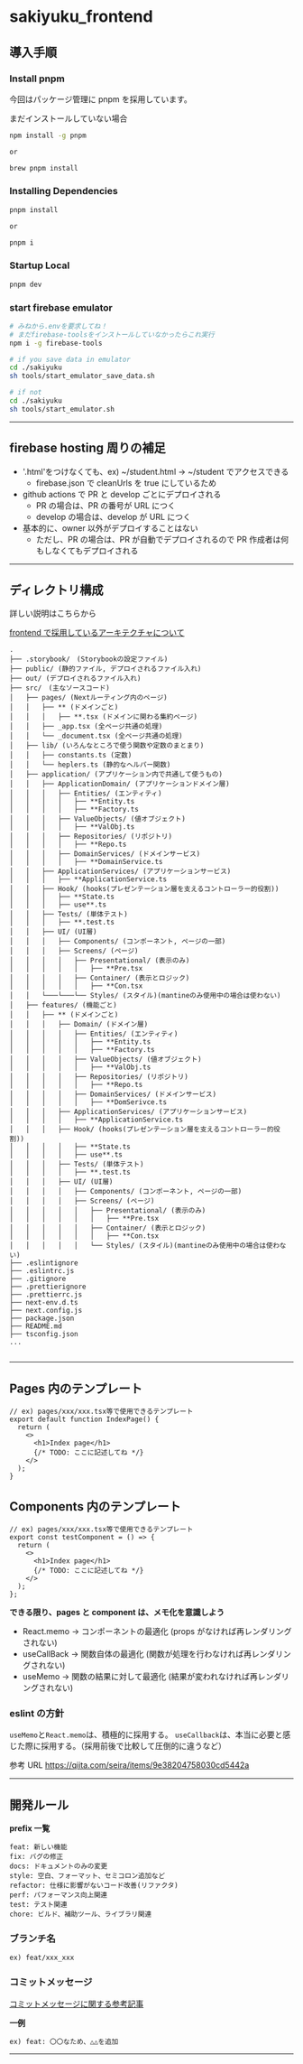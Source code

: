 # sakiyuku_frontend

## 導入手順

### Install pnpm

今回はパッケージ管理に pnpm を採用しています。

まだインストールしていない場合

```zsh
npm install -g pnpm

or

brew pnpm install
```

### Installing Dependencies

```zsh
pnpm install

or

pnpm i
```

### Startup Local

```zsh
pnpm dev
```

### start firebase emulator

```zsh
# みねから.envを要求してね！
# まだfirebase-toolsをインストールしていなかったらこれ実行
npm i -g firebase-tools

# if you save data in emulator
cd ./sakiyuku
sh tools/start_emulator_save_data.sh

# if not
cd ./sakiyuku
sh tools/start_emulator.sh
```

---

## firebase hosting 周りの補足

- '.html'をつけなくても、ex) ~/student.html -> ~/student でアクセスできる
  - firebase.json で cleanUrls を true にしているため
- github actions で PR と develop ごとにデプロイされる
  - PR の場合は、PR の番号が URL につく
  - develop の場合は、develop が URL につく
- 基本的に、owner 以外がデプロイすることはない
  - ただし、PR の場合は、PR が自動でデプロイされるので PR 作成者は何もしなくてもデプロイされる

---

## ディレクトリ構成

詳しい説明はこちらから

[frontend で採用しているアーキテクチャについて](../_document/frontend_architecture.md)

```
.
├── .storybook/　(Storybookの設定ファイル)
├── public/ (静的ファイル, デプロイされるファイル入れ)
├── out/ (デプロイされるファイル入れ)
├── src/　(主なソースコード)
│   ├── pages/ (Nextルーティング内のページ)
│   │   ├── ** (ドメインごと)
│   │   │   ├── **.tsx (ドメインに関わる集約ページ)
│   │   ├── _app.tsx (全ページ共通の処理)
│   │   └── _document.tsx (全ページ共通の処理)
│   ├── lib/ (いろんなところで使う関数や定数のまとまり)
│   │   ├── constants.ts (定数)
│   │   └── heplers.ts (静的なヘルパー関数)
│   ├── application/ (アプリケーション内で共通して使うもの)
│   │   ├── ApplicationDomain/ (アプリケーションドメイン層)　
│   │   │   ├── Entities/ (エンティティ)
│   │   │   │   ├── **Entity.ts
│   │   │   │   ├── **Factory.ts
│   │   │   ├── ValueObjects/ (値オブジェクト)
│   │   │   │   ├── **ValObj.ts
│   │   │   ├── Repositories/ (リポジトリ)
│   │   │   │   ├── **Repo.ts
│   │   │   ├── DomainServices/ (ドメインサービス)
│   │   │   │   ├── **DomainService.ts
│   │   ├── ApplicationServices/ (アプリケーションサービス)
│   │   │   ├── **ApplicationService.ts
│   │   ├── Hook/ (hooks(プレゼンテーション層を支えるコントローラー的役割))
│   │   │   ├── **State.ts
│   │   │   ├── use**.ts
│   │   ├── Tests/ (単体テスト)
│   │   │   ├── **.test.ts
│   │   ├── UI/ (UI層)
│   │   │   ├── Components/ (コンポーネント, ページの一部)
│   │   │   ├── Screens/ (ページ)
│   │   │   │   ├── Presentational/ (表示のみ)
│   │   │   │   │   ├── **Pre.tsx
│   │   │   │   ├── Container/ (表示とロジック)
│   │   │   │   │   ├── **Con.tsx
│   │   └───└───└── Styles/ (スタイル)(mantineのみ使用中の場合は使わない)
│   ├── features/ (機能ごと)
│   │   ├── ** (ドメインごと)
│   │   │   ├── Domain/ (ドメイン層)　
│   │   │   │   ├── Entities/ (エンティティ)
│   │   │   │   │   ├── **Entity.ts
│   │   │   │   │   ├── **Factory.ts
│   │   │   │   ├── ValueObjects/ (値オブジェクト)
│   │   │   │   │   ├── **ValObj.ts
│   │   │   │   ├── Repositories/ (リポジトリ)
│   │   │   │   │   ├── **Repo.ts
│   │   │   │   ├── DomainServices/ (ドメインサービス)
│   │   │   │   │   ├── **DomSerivce.ts
│   │   │   ├── ApplicationServices/ (アプリケーションサービス)
│   │   │   │   ├── **ApplicationService.ts
│   │   │   ├── Hook/ (hooks(プレゼンテーション層を支えるコントローラー的役割))
│   │   │   │   ├── **State.ts
│   │   │   │   ├── use**.ts
│   │   │   ├── Tests/ (単体テスト)
│   │   │   │   ├── **.test.ts
│   │   │   ├── UI/ (UI層)
│   │   │   │   ├── Components/ (コンポーネント, ページの一部)
│   │   │   │   ├── Screens/ (ページ)
│   │   │   │   │   ├── Presentational/ (表示のみ)
│   │   │   │   │   │   ├── **Pre.tsx
│   │   │   │   │   ├── Container/ (表示とロジック)
│   │   │   │   │   │   ├── **Con.tsx
│   │   │   │   │   └── Styles/ (スタイル)(mantineのみ使用中の場合は使わない)
├── .eslintignore
├── .eslintrc.js
├── .gitignore
├── .prettierignore
├── .prettierrc.js
├── next-env.d.ts
├── next.config.js
├── package.json
├── README.md
├── tsconfig.json
...


```

---

## Pages 内のテンプレート

```tsx
// ex) pages/xxx/xxx.tsx等で使用できるテンプレート
export default function IndexPage() {
  return (
    <>
      <h1>Index page</h1>
      {/* TODO: ここに記述してね */}
    </>
  );
}
```

## Components 内のテンプレート

```tsx
// ex) pages/xxx/xxx.tsx等で使用できるテンプレート
export const testComponent = () => {
  return (
    <>
      <h1>Index page</h1>
      {/* TODO: ここに記述してね */}
    </>
  );
};
```

**できる限り、pages と component は、メモ化を意識しよう**

- React.memo -> コンポーネントの最適化 (props がなければ再レンダリングされない)
- useCallBack -> 関数自体の最適化 (関数が処理を行わなければ再レンダリングされない)
- useMemo -> 関数の結果に対して最適化 (結果が変われなければ再レンダリングされない)

### eslint の方針

`useMemo`と`React.memo`は、積極的に採用する。
`useCallback`は、本当に必要と感じた際に採用する。（採用前後で比較して圧倒的に違うなど）

参考 URL
https://qiita.com/seira/items/9e38204758030cd5442a

---

## 開発ルール

**prefix 一覧**

```
feat: 新しい機能
fix: バグの修正
docs: ドキュメントのみの変更
style: 空白、フォーマット、セミコロン追加など
refactor: 仕様に影響がないコード改善(リファクタ)
perf: パフォーマンス向上関連
test: テスト関連
chore: ビルド、補助ツール、ライブラリ関連
```

### ブランチ名

```
ex) feat/xxx_xxx
```

### コミットメッセージ

[コミットメッセージに関する参考記事](https://qiita.com/konatsu_p/items/dfe199ebe3a7d2010b3e)

**一例**

```
ex) feat: 〇〇なため、△△を追加
```

---
